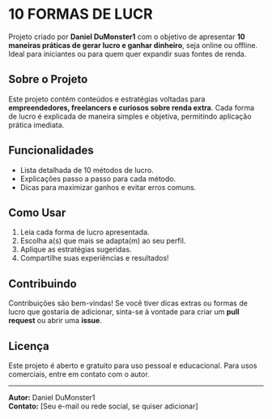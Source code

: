 # 10 FORMAS DE LUCR

Projeto criado por **Daniel DuMonster1** com o objetivo de apresentar **10 maneiras práticas de gerar lucro e ganhar dinheiro**, seja online ou offline. Ideal para iniciantes ou para quem quer expandir suas fontes de renda.

## Sobre o Projeto

Este projeto contém conteúdos e estratégias voltadas para **empreendedores, freelancers e curiosos sobre renda extra**. Cada forma de lucro é explicada de maneira simples e objetiva, permitindo aplicação prática imediata.

## Funcionalidades

- Lista detalhada de 10 métodos de lucro.
- Explicações passo a passo para cada método.
- Dicas para maximizar ganhos e evitar erros comuns.

## Como Usar

1. Leia cada forma de lucro apresentada.
2. Escolha a(s) que mais se adapta(m) ao seu perfil.
3. Aplique as estratégias sugeridas.
4. Compartilhe suas experiências e resultados!

## Contribuindo

Contribuições são bem-vindas! Se você tiver dicas extras ou formas de lucro que gostaria de adicionar, sinta-se à vontade para criar um **pull request** ou abrir uma **issue**.

## Licença

Este projeto é aberto e gratuito para uso pessoal e educacional. Para usos comerciais, entre em contato com o autor.

---

**Autor:** Daniel DuMonster1  
**Contato:** [Seu e-mail ou rede social, se quiser adicionar]
